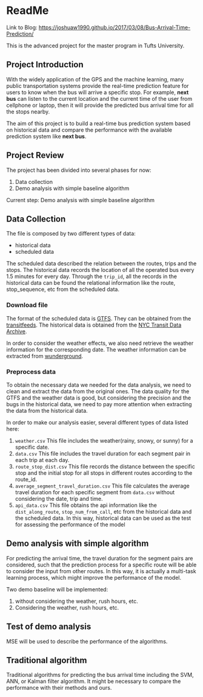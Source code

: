 # ReadMe

Link to Blog: https://joshuaw1990.github.io/2017/03/08/Bus-Arrival-Time-Prediction/

This is the advanced project for the master program in Tufts University.


## Project Introduction

With the widely application of the GPS and the machine learning, many public transportation systems provide the real-time prediction feature for users to know when the bus will arrive a specific stop. For example, **next bus** can listen to the current location and the current time of the user from cellphone or laptop, then it will provide the predicted bus arrival time for all the stops nearby.

The aim of this project is to build a real-time bus prediction system based on historical data and compare the performance with the available prediction system like **next bus**.

## Project Review

The project has been divided into several phases for now:

1. Data collection
2. Demo analysis with simple baseline algorithm


Current step: Demo analysis with simple baseline algorithm

## Data Collection

The file is composed by two different types of data:

- historical data
- scheduled data

The scheduled data described the relation between the routes, trips and the stops. The historical data records the location of all the operated bus every 1.5 minutes for every day. Through the `trip_id`, all the records in the historical data can be found the relational information like the route, stop_sequence, etc from the scheduled data.

### Download file

The format of the scheduled data is [GTFS](https://developers.google.com/transit/gtfs/). They can be obtained from the [transitfeeds](http://transitfeeds.com/). The historical data is obtained from the [NYC Transit Data Archive](http://data.mytransit.nyc.s3.amazonaws.com/README.HTML).

In order to consider the weather effects, we also need retrieve the weather information for the corresponding date. The weather information can be extracted from [wunderground](http://api.wunderground.com/api/).

### Preprocess data

To obtain the necessary data we needed for the data analysis, we need to clean and extract the data from the original ones. The data quality for the GTFS and the weather data is good, but considering the precision and the bugs in the historical data, we need to pay more attention when extracting the data from the historical data.

In order to make our analysis easier, several different types of data listed here:

1. `weather.csv` This file includes the weather(rainy, snowy, or sunny) for a specific date.
2. `data.csv` This file includes the travel duration for each segment pair in each trip at each day.
3. `route_stop_dist.csv` This file records the distance between the specific stop and the initial stop for all stops in different routes according to the route_id.
4. `average_segment_travel_duration.csv` This file calculates the average travel duration for each specific segment from `data.csv` without considering the date, trip and time.
5. `api_data.csv` This file obtains the api information like the `dist_along_route`, `stop_num_from_call`, etc from the historical data and the scheduled data. In this way, historical data can be used as the test for assessing the performance of the model

## Demo analysis with simple algorithm

For predicting the arrival time, the travel duration for the segment pairs are considered, such that the prediction process for a specific route will be able to consider the input from other routes. In this way, it is actually a multi-task learning process, which might improve the performance of the model.

Two demo baseline will be implemented:
1. without considering the weather, rush hours, etc.
2. Considering the weather, rush hours, etc.

## Test of demo analysis

MSE will be used to describe the performance of the algorithms.

## Traditional algorithm

Traditional algorithms for predicting the bus arrival time including the SVM, ANN, or Kalman filter algorithm. It might be necessary to compare the performance with their methods and ours.
